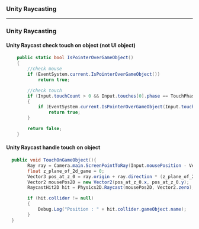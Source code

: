 ### Unity Raycasting

----------------------------------------

### Unity Raycasting

#### Unity Raycast check touch on object (not UI object)

```c#
    public static bool IsPointerOverGameObject()
    {
        //check mouse
        if (EventSystem.current.IsPointerOverGameObject())
            return true;

        //check touch
        if (Input.touchCount > 0 && Input.touches[0].phase == TouchPhase.Began)
        {
            if (EventSystem.current.IsPointerOverGameObject(Input.touches[0].fingerId))
                return true;
        }

        return false;
    }
```

#### Unity Raycast handle touch on object

```c#
  public void TouchOnGameObject(){
        Ray ray = Camera.main.ScreenPointToRay(Input.mousePosition - Vector3.up);
        float z_plane_of_2d_game = 0;
        Vector3 pos_at_z_0 = ray.origin + ray.direction * (z_plane_of_2d_game - ray.origin.z) / ray.direction.z;
        Vector2 mousePos2D = new Vector2(pos_at_z_0.x, pos_at_z_0.y);
        RaycastHit2D hit = Physics2D.Raycast(mousePos2D, Vector2.zero);

        if (hit.collider != null)
        {
            Debug.Log("Position : " + hit.collider.gameObject.name);
        }
  }
```
